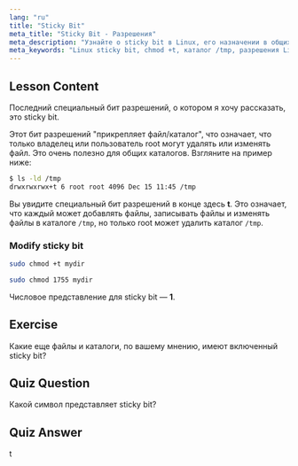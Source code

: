 ```yaml
---
lang: "ru"
title: "Sticky Bit"
meta_title: "Sticky Bit - Разрешения"
meta_description: "Узнайте о sticky bit в Linux, его назначении в общих каталогах, таких как /tmp, и как установить его с помощью chmod. Разберитесь в этом ключевом разрешении файла!"
meta_keywords: "Linux sticky bit, chmod +t, каталог /tmp, разрешения Linux, безопасность файлов, учебник по Linux, Linux для начинающих"
---
```


## Lesson Content

Последний специальный бит разрешений, о котором я хочу рассказать, это sticky bit.

Этот бит разрешений "прикрепляет файл/каталог", что означает, что только владелец или пользователь root могут удалять или изменять файл. Это очень полезно для общих каталогов. Взгляните на пример ниже:

```bash
$ ls -ld /tmp
drwxrwxrwx+t 6 root root 4096 Dec 15 11:45 /tmp
```

Вы увидите специальный бит разрешений в конце здесь **t**. Это означает, что каждый может добавлять файлы, записывать файлы и изменять файлы в каталоге `/tmp`, но только root может удалить каталог `/tmp`.

### Modify sticky bit

```bash
sudo chmod +t mydir

sudo chmod 1755 mydir
```

Числовое представление для sticky bit — **1**.

## Exercise

Какие еще файлы и каталоги, по вашему мнению, имеют включенный sticky bit?

## Quiz Question

Какой символ представляет sticky bit?

## Quiz Answer

t
